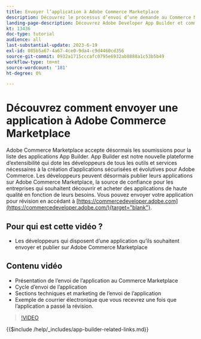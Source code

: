 ```yaml
---
title: Envoyer l’application à Adobe Commerce Marketplace
description: Découvrez le processus d’envoi d’une demande au Commerce Marketplace.
landing-page-description: Découvrez Adobe Developer App Builder et comment envoyer une application au Commerce Marketplace.
kt: 13436
doc-type: tutorial
audience: all
last-substantial-update: 2023-6-19
exl-id: 085b5a67-4a67-4ce0-9da4-c9d4460cd356
source-git-commit: 0932a1715cccafc0795e6932ab8888a1c53b5b49
workflow-type: tm+mt
source-wordcount: '181'
ht-degree: 0%

---
```


# Découvrez comment envoyer une application à Adobe Commerce Marketplace

Adobe Commerce Marketplace accepte désormais les soumissions pour la liste des applications App Builder. App Builder est notre nouvelle plateforme d’extensibilité qui dote les développeurs de tous les outils et services nécessaires à la création d’applications sécurisées et évolutives pour Adobe Commerce. Les développeurs peuvent désormais publier leurs applications sur Adobe Commerce Marketplace, la source de confiance pour les entreprises qui souhaitent découvrir et acheter des applications de haute qualité en fonction de leurs besoins. Vous pouvez envoyer votre application pour révision en accédant à [https://commercedeveloper.adobe.com](https://commercedeveloper.adobe.com/){target="blank"}.

## Pour qui est cette vidéo ?

* Les développeurs qui disposent d’une application qu’ils souhaitent envoyer et publier sur Adobe Commerce Marketplace

## Contenu vidéo

* Présentation de l’envoi de l’application au Commerce Marketplace
* Cycle d’envoi de l’application
* Sections techniques et marketing de l’envoi de l’application
* Exemple de courrier électronique que vous recevrez une fois que l’application a passé la révision.

>[!VIDEO](https://video.tv.adobe.com/v/3420313)

{{$include /help/_includes/app-builder-related-links.md}}
